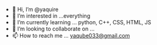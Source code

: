 - 👋 Hi, I’m @yaquire
- 👀 I’m interested in ...everything
- 🌱 I’m currently learning ... python, C++, CSS, HTML, JS
- 💞️ I’m looking to collaborate on ...
- 📫 How to reach me ... yaqube033@gmail.com

<!---
yaquire/yaquire is a ✨ special ✨ repository because its `README.md` (this file) appears on your GitHub profile.
You can click the Preview link to take a look at your changes.
--->
